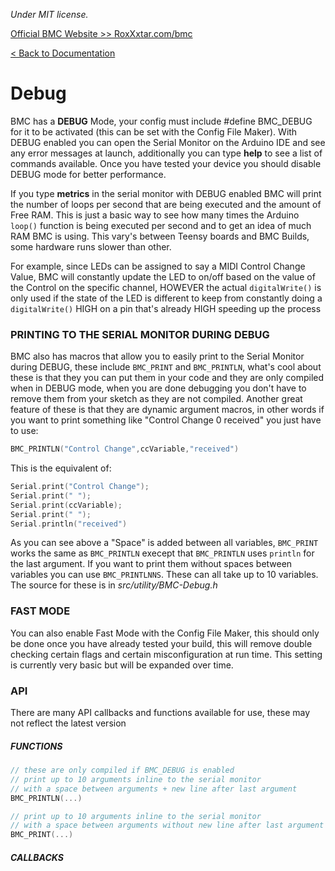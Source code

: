*Under MIT license.*

[Official BMC Website >> RoxXxtar.com/bmc](https://www.roxxxtar.com/bmc)

[< Back to Documentation](README.md)

# Debug
BMC has a **DEBUG** Mode, your config must include #define BMC_DEBUG for it to be activated (this can be set with the Config File Maker). With DEBUG enabled you can open the Serial Monitor on the Arduino IDE and see any error messages at launch, additionally you can type **help** to see a list of commands available. Once you have tested your device you should disable DEBUG mode for better performance.

If you type **metrics** in the serial monitor with DEBUG enabled BMC will print the number of loops per second that are being executed and the amount of Free RAM. This is just a basic way to see how many times the Arduino `loop()` function is being executed per second and to get an idea of much RAM BMC is using. This vary's between Teensy boards and BMC Builds, some hardware runs slower than other.

For example, since LEDs can be assigned to say a MIDI Control Change Value, BMC will constantly update the LED to on/off based on the value of the Control on the specific channel, HOWEVER the actual `digitalWrite()` is only used if the state of the LED is different to keep from constantly doing a `digitalWrite()` HIGH on a pin that's already HIGH speeding up the process

### PRINTING TO THE SERIAL MONITOR DURING DEBUG
BMC also has macros that allow you to easily print to the Serial Monitor during DEBUG, these include `BMC_PRINT` and `BMC_PRINTLN`, what's cool about these is that they you can put them in your code and they are only compiled when in DEBUG mode, when you are done debugging you don't have to remove them from your sketch as they are not compiled.
Another great feature of these is that they are dynamic argument macros, in other words if you want to print something like "Control Change 0 received" you just have to use:
```c++
BMC_PRINTLN("Control Change",ccVariable,"received")
```

This is the equivalent of:

```c++
Serial.print("Control Change");
Serial.print(" ");
Serial.print(ccVariable);
Serial.print(" ");
Serial.println("received")
```
As you can see above a "Space" is added between all variables, `BMC_PRINT` works the same as `BMC_PRINTLN` execept that `BMC_PRINTLN` uses `println` for the last argument.
If you want to print them without spaces between variables you can use `BMC_PRINTLNNS`. These can all take up to 10 variables.
The source for these is in *src/utility/BMC-Debug.h*

### FAST MODE
You can also enable Fast Mode with the Config File Maker, this should only be done once you have already tested your build, this will remove double checking certain flags and certain misconfiguration at run time. This setting is currently very basic but will be expanded over time.


### API
There are many API callbacks and functions available for use, these may not reflect the latest version

##### FUNCTIONS
```c++
// these are only compiled if BMC_DEBUG is enabled
// print up to 10 arguments inline to the serial monitor
// with a space between arguments + new line after last argument
BMC_PRINTLN(...)

// print up to 10 arguments inline to the serial monitor
// with a space between arguments without new line after last argument
BMC_PRINT(...)
```
##### CALLBACKS
```c++
```

